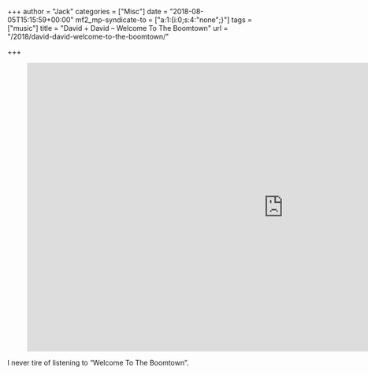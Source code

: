 +++
author = "Jack"
categories = ["Misc"]
date = "2018-08-05T15:15:59+00:00"
mf2_mp-syndicate-to = ["a:1:{i:0;s:4:\"none\";}"]
tags = ["music"]
title = "David + David – Welcome To The Boomtown"
url = "/2018/david-david-welcome-to-the-boomtown/"

+++
 <figure class="wp-block-embed-youtube wp-block-embed is-type-video is-provider-youtube"> <span class="embed-youtube" style="text-align:center; display: block;"><iframe class='youtube-player' type='text/html' width='1040' height='585' src='https://www.youtube.com/embed/videoseries?list=PLT6pgcDCy_w6GY0vCII0LfQSTKPvu2faZ&#038;hl=en_US' allowfullscreen='true' style='border:0;'></iframe></span> </figure> 

I never tire of listening to &#8220;Welcome To The Boomtown&#8221;.